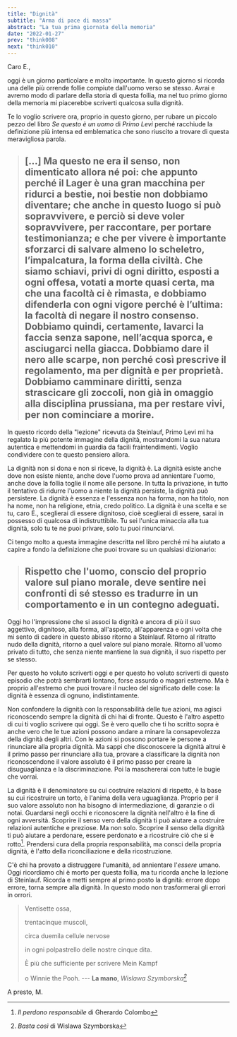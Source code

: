 ```yaml
---
title: "Dignità"
subtitle: "Arma di pace di massa"
abstract: "La tua prima giornata della memoria"
date: "2022-01-27"
prev: "think008"
next: "think010"
---
```


Caro E.,

oggi è un giorno particolare e molto importante. In questo giorno si ricorda una delle più orrende follie compiute dall'uomo verso se stesso.
Avrai e avremo modo di parlare della storia di questa follia, ma nel tuo primo giorno della memoria mi piacerebbe scriverti qualcosa sulla dignità.

Te lo voglio scrivere ora, proprio in questo giorno, per rubare un piccolo pezzo del libro *Se questo è un uomo* di *Primo Levi* perché racchiude la definizione più intensa ed emblematica che sono riuscito a trovare di questa meravigliosa parola.

> [...] Ma questo ne era il senso, non dimenticato allora né poi: che appunto perché il Lager è una gran macchina per ridurci a bestie, noi bestie non dobbiamo diventare; che anche in questo luogo si può sopravvivere, e perciò si deve voler sopravvivere, per raccontare, per portare testimonianza; e che per vivere è importante sforzarci di salvare almeno lo scheletro, l’impalcatura, la forma della civiltà. 
> Che siamo schiavi, privi di ogni diritto, esposti a ogni offesa, votati a morte quasi certa, ma che una facoltà ci è rimasta, e dobbiamo difenderla con ogni vigore perché è l’ultima: la facoltà di negare il nostro consenso. Dobbiamo quindi, certamente, lavarci la faccia senza sapone, nell’acqua sporca, e asciugarci nella giacca. Dobbiamo dare il nero alle scarpe, non perché così prescrive il regolamento, ma per dignità e per proprietà. Dobbiamo camminare diritti, senza strascicare gli zoccoli, non già in omaggio alla disciplina prussiana, ma per restare vivi, per non cominciare a morire.
> ---

In questo ricordo della "lezione" ricevuta da Steinlauf, Primo Levi mi ha regalato la più potente immagine della dignità, mostrandomi la sua natura autentica e mettendomi in guardia da facili fraintendimenti. Voglio condividere con te questo pensiero allora.

La dignità non si dona e non si riceve, la dignità è. La dignità esiste anche dove non esiste niente, anche dove l'uomo prova ad annientare l'uomo, anche dove la follia toglie il nome alle persone. In tutta la privazione, in tutto il tentativo di ridurre l'uomo a niente la dignità persiste, la dignità può persistere. La dignità è essenza e l'essenza non ha forma, non ha titolo, non ha nome, non ha religione, etnia, credo politico.
La dignità è una scelta e se tu, caro E., sceglierai di essere dignitoso, cioè sceglierai di essere, sarai in possesso di qualcosa di indistruttibile. Tu sei l'unica minaccia alla tua dignità, solo tu te ne puoi privare, solo tu puoi rinunciarvi.

Ci tengo molto a questa immagine descritta nel libro perché mi ha aiutato a capire a fondo la definizione che puoi trovare su un qualsiasi dizionario:

> Rispetto che l'uomo, conscio del proprio valore sul piano morale, deve sentire nei confronti di sé stesso es tradurre in un comportamento e in un contegno adeguati.
> ---

Oggi ho l'impressione che si associ la dignità e ancora di più il suo aggettivo, dignitoso, alla forma, all'aspetto, all'apparenza e ogni volta che mi sento di cadere in questo abisso ritorno a Steinlauf. Ritorno al ritratto nudo della dignità, ritorno a quel valore sul piano morale. Ritorno all'uomo privato di tutto, che senza niente mantiene la sua dignità, il suo rispetto per se stesso.

Per questo ho voluto scriverti oggi e per questo ho voluto scriverti di questo episodio che potrà sembrarti lontano, forse assurdo o magari estremo. Ma è proprio all'estremo che puoi trovare il nucleo del significato delle cose: la dignità è essenza di ognuno, indistintamente.

Non confondere la dignità con la responsabilità delle tue azioni, ma agisci riconoscendo sempre la dignità di chi hai di fronte. Questo è l'altro aspetto di cui ti voglio scrivere qui oggi. Se è vero quello che ti ho scritto sopra è anche vero che le tue azioni possono andare a minare la consapevolezza della dignità degli altri. Con le azioni si possono portare le persone a rinunciare alla propria dignità. Ma sappi che disconoscere la dignità altrui è il primo passo per rinunciare alla tua, provare a classificare la dignità non riconoscendone il valore assoluto è il primo passo per creare la disuguaglianza e la discriminazione. Poi la maschererai con tutte le bugie che vorrai.

La dignità è il denominatore su cui costruire relazioni di rispetto, è la base su cui ricostruire un torto, è l'anima della vera uguaglianza. Proprio per il suo valore assoluto non ha bisogno di intermediazione, di garanzie o di notai. Guardarsi negli occhi e riconoscere la dignità nell'altro è la fine di ogni avversità.
Scoprire il senso vero della dignità ti può aiutare a costruire relazioni autentiche e preziose. Ma non solo. Scoprire il senso della dignità ti può aiutare a perdonare, essere perdonato e a ricostruire ciò che si è rotto[^1]. Prendersi cura della propria responsabilità, ma consci della propria dignità, è l'atto della riconciliazione e della ricostruzione.

C'è chi ha provato a distruggere l'umanità, ad annientare l'*essere* umano. Oggi ricordiamo chi è morto per questa follia, ma tu ricorda anche la lezione di Steinlauf. Ricorda e metti sempre al primo posto la dignità: errore dopo errore, torna sempre alla dignità. In questo modo non trasformerai gli errori in orrori.

> Ventisette ossa,
> 
> trentacinque muscoli,
> 
> circa duemila cellule nervose
> 
> in ogni polpastrello delle nostre cinque dita.
> 
> È più che sufficiente per scrivere Mein Kampf
> 
> o Winnie the Pooh.
> --- **La mano**, *Wislawa Szymborska[^2]*

A presto,
M.

[^1]: *Il perdono responsabile* di Gherardo Colombo
[^2]: *Basta così* di Wislawa Szymborska